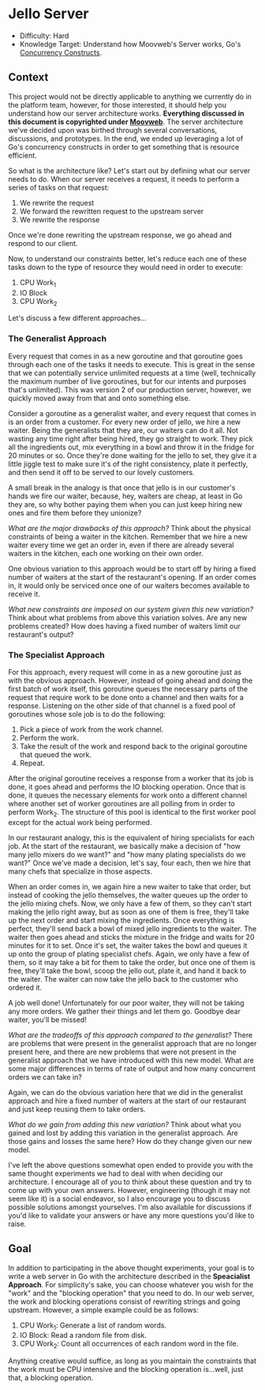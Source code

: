 Jello Server
============
* Difficulty: Hard
* Knowledge Target: Understand how Moovweb's Server works, Go's [Concurrency
	Constructs](http://www.golang-book.com/10).

## Context

This project would not be directly applicable to anything we currently do in the
platform team, however, for those interested, it should help you understand how
our server architecture works.  **Everything discussed in this document is
copyrighted under [Moovweb](http://www.moovweb.com)**.  The server architecture
we've decided upon was birthed through several conversations, discussions, and
prototypes.  In the end, we ended up leveraging a lot of Go's concurrency
constructs in order to get something that is resource efficient.

So what is the architecture like?  Let's start out by defining what our server
needs to do.  When our server receives a request, it needs to perform a series
of tasks on that request:

1. We rewrite the request
2. We forward the rewritten request to the upstream server
3. We rewrite the response

Once we're done rewriting the upstream response, we go ahead and respond to our
client.

Now, to understand our constraints better, let's reduce each one of these tasks
down to the type of resource they would need in order to execute:

1. CPU Work<sub>1</sub>
2. IO Block
3. CPU Work<sub>2</sub>

Let's discuss a few different approaches...


### The Generalist Approach

Every request that comes in as a new goroutine and that goroutine goes through
each one of the tasks it needs to execute.  This is great in the sense that we
can potentially service unlimited requests at a time (well, technically the
maximum number of live goroutines, but for our intents and purposes that's
unlimited).  This was version 2 of our production server, however, we quickly
moved away from that and onto something else.

Consider a goroutine as a generalist waiter, and every request that comes in is
an order from a customer.  For every new order of jello, we hire a new waiter.
Being the generalists that they are, our waiters can do it all.  Not wasting any
time right after being hired, they go straight to work.  They pick all the
ingredients out, mix everything in a bowl and throw it in the fridge for 20
minutes or so.  Once they're done waiting for the jello to set, they give it a
little jiggle test to make sure it's of the right consistency, plate it
perfectly, and then send it off to be served to our lovely customers.

A small break in the analogy is that once that jello is in our customer's hands
we fire our waiter, because, hey, waiters are cheap, at least in Go they are,
so why bother paying them when you can just keep hiring new ones and fire them
before they unionize?

*What are the major drawbacks of this approach?*  Think about the physical
constraints of being a waiter in the kitchen.  Remember that we hire a new
waiter every time we get an order in, even if there are already several waiters
in the kitchen, each one working on their own order.

One obvious variation to this approach would be to start off by hiring a fixed
number of waiters at the start of the restaurant's opening.  If an order comes
in, it would only be serviced once one of our waiters becomes available to
receive it.

*What new constraints are imposed on our system given this new variation?*
Think about what problems from above this variation solves.  Are any new
problems created?  How does having a fixed number of waiters limit our
restaurant's output?


### The Specialist Approach

For this approach, every request will come in as a new goroutine just as with
the obvious approach.  However, instead of going ahead and doing the first
batch of work itself, this goroutine queues the necessary parts of the request
that require work to be done onto a channel and then waits for a response.
Listening on the other side of that channel is a fixed pool of goroutines whose
sole job is to do the following:

1. Pick a piece of work from the work channel.
2. Perform the work.
3. Take the result of the work and respond back to the original goroutine that
	 queued the work.
4. Repeat.

After the original goroutine receives a response from a worker that its job is
done, it goes ahead and performs the IO blocking operation.  Once that is done,
it queues the necessary elements for work onto a different channel where another
set of worker goroutines are all polling from in order to perform
Work<sub>2</sub>.  The structure of this pool is identical to the first worker
pool except for the actual work being performed.

In our restaurant analogy, this is the equivalent of hiring specialists for each
job.  At the start of the restaurant, we basically make a decision of "how many
jello mixers do we want?" and "how many plating specialists do we want?"  Once
we've made a decision, let's say, four each, then we hire that many chefs that
specialize in those aspects.

When an order comes in, we again hire a new waiter to take that order, but
instead of cooking the jello themselves, the waiter queues up the order to the
jello mixing chefs.  Now, we only have a few of them, so they can't start making
the jello right away, but as soon as one of them is free, they'll take up the
next order and start mixing the ingredients.  Once everything is perfect,
they'll send back a bowl of mixed jello ingredients to the waiter.  The waiter
then goes ahead and sticks the mixture in the fridge and waits for 20 minutes
for it to set.  Once it's set, the waiter takes the bowl and queues it up onto
the group of plating specialist chefs.  Again, we only have a few of them, so it
may take a bit for them to take the order, but once one of them is free, they'll
take the bowl, scoop the jello out, plate it, and hand it back to the waiter.
The waiter can now take the jello back to the customer who ordered it.

A job well done!  Unfortunately for our poor waiter, they will not be taking any
more orders.  We gather their things and let them go.  Goodbye dear waiter,
you'll be missed!

*What are the tradeoffs of this approach compared to the generalist?*  There are
problems that were present in the generalist approach that are no longer present
here, and there are new problems that were not present in the generalist
approach that we have introduced with this new model.  What are some major
differences in terms of rate of output and how many concurrent orders we can
take in?

Again, we can do the obvious variation here that we did in the generalist
approach and hire a fixed number of waiters at the start of our restaurant and
just keep reusing them to take orders.

*What do we gain from adding this new variation?*  Think about what you gained
and lost by adding this variation in the generalist approach.  Are those gains
and losses the same here?  How do they change given our new model.


I've left the above questions somewhat open ended to provide you with the same
thought experiments we had to deal with when deciding our architecture.
I encourage all of you to think about these question and try to come up with
your own answers.  However, engineering (though it may not seem like it) is a
social endeavor, so I also encourage you to discuss possible solutions amongst
yourselves.  I'm also available for discussions if you'd like to validate your
answers or have any more questions you'd like to raise.


## Goal

In addition to participating in the above thought experiments, your goal is to
write a web server in Go with the architecture described in the **Speacialist
Approach**.  For simplicity's sake, you can choose whatever you wish for the
"work" and the "blocking operation" that you need to do.  In our web server, the
work and blocking operations consist of rewriting strings and going upstream.
However, a simple example could be as follows:

1. CPU Work<sub>1</sub>: Generate a list of random words.
2. IO Block: Read a random file from disk.
3. CPU Work<sub>2</sub>: Count all occurrences of each random word in the file.

Anything creative would suffice, as long as you maintain the constraints that
the work must be CPU intensive and the blocking operation is...well, just that,
a blocking operation.

